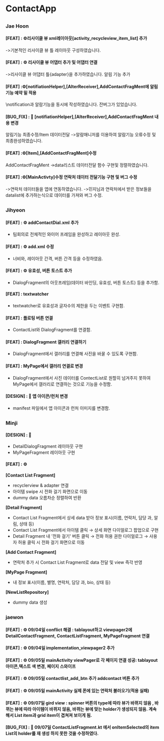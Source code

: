 # ContactApp
##
### Jae Hoon
#### [FEAT] : ⚙️리사이클 뷰 xml레이아웃[activity_recycleview_item_list] 추가
->기본적인 리사이클 뷰 틀 레이아웃 구성하였습니다.
#### [FEAT] : ⚙️ 리사이클 뷰 어댑터 추가 및 어댑터 연결
->리사이클 뷰 어댑터 틀{adapter}을 추가하였습니다.
 알림 기능 추가
#### [FEAT] :⚙️[notifiationHelper],[AlterReceiver],AddContactFragMent에 알림기능 예약 밑 적용
\notification과 알람기능을 동시에 작성하였습니다.
잔버그가 있었습니다.
#### [BUG_FIX] : 🐛 [notifiationHelper],[AlterReceiver],AddContactFragMent 내용 변경
알림기능 최종수정/Item 데이터전달 
->알람매니저를 이용하여 알람기능 오류수정 및 최종완성하였습니다.
#### [FEAT] :⚙️[Item],[AddContactFragMent]수정
AddContactFragMent ->data리스트 데이터전달 함수 구현및 정렬하였습니다.
#### [FEAT] :⚙️[MainActivty]수정 연락처 데이터 전달기능 구현 및 버그 수정
->연락처 데이터들을 앱에 연동하였습니다.
->민지님과 연락처에서 받은 정보들을 datalist에 추가하는식으로 데이터를 가져와 버그 수정.

##
### Jihyeon
  
#### [FEAT] : ⚙️ addContactDial.xml 추가
- 팀회의로 전체적인 와이어 프레임을 완성하고 레이아웃 완성.

#### [FEAT] : ⚙️ add.xml 수정
- 너비와, 레이아웃 간격, 버튼 간격 등을 수정하였음.

#### [FEAT] : ⚙️ 유효성, 버튼 토스트 추가
- DialogFragment의 아웃프레임(데이터 바인딩, 유효성, 버튼 토스트) 등을 추가함.

#### [FEAT] : textwatcher
- textwatcher로 유효성과 글자수의 제한을 두는 이벤트 구현함.

#### [FEAT] : 플로팅 버튼 연결
- ContactList와 DialogFragment를 연결함.

#### [FEAT] : DialogFragment 갤러리 연결하기
- DialogFragment에서 갤러리를 연결해 사진을 바꿀 수 있도록 구현함.

#### [FEAT] : MyPage에서 갤러리 연결로 변경
- DialogFragment에서 사진 데이터를 ContectList로 원할히 넘겨주지 못하여 MyPage에서 갤러리로 연결하는 것으로 기능을 수정함.

#### [DESIGN] : :art: 앱 아이콘/런처 변경
- manifest 파일에서 앱 아이콘과 런처 이미지를 변경함.

##
### Minji

#### [DESIGN] : 🎨
- DetailDialogFragment 레이아웃 구현
- MyPageFragment 레이아웃 구현
  
#### [FEAT] : ⚙️
**[Contact List Fragment]**
- recyclerview & adapter 연결
- 아이템 swipe 시 전화 걸기 화면으로 이동
- dummy data 오름차순 정렬하여 반환

**[Detail Fragment]**
- Contact List Fragment에서 상세 data 받아 정보 표시(이름, 연락처, 담당 과, 알림, 상태 등)
- Contact List Fragment에서 아이템 클릭 → 상세 화면 다이얼로그 팝업으로 구현
- Detail Fragment 내 '전화 걸기' 버튼 클릭 → 전화 허용 권한 다이얼로그 → 사용자 허용 클릭 시 전화 걸기 화면으로 이동

**[Add Contact Fragment]**
- 연락처 추가 시 Contact List Fragment로 data 전달 및 view 즉각 반영

**[MyPage Fragment]**
- 내 정보 표시(이름, 별명, 연락처, 담당 과, bio, 상태 등)

**[NewListRepository]**
- dummy data 생성

##
### jaewon

#### [FEAT] : ⚙️ 09/04일 conflict 해결 : tablayout하고 viewpager2에 DetailContactFragment, ContactListFragment, MyPageFragment 연결

#### [FEAT] : ⚙️ 09/04일 implementation_viewpager2 추가

#### [FEAT] : ⚙️ 09/05일 mainActivity viewPager로 각 페이지 연결 성공: tablayout 아이콘,텍스트 색 변경, 페이지 스와이프

#### [FEAT] : ⚙️ 09/05일 contactlist_add_btn 추가 addcontact 버튼 추가

#### [FEAT] : ⚙️ 09/05일 mainActivity 실제 폰에 있는 연락처 불러오기(적용 실패)

#### [FEAT] : ⚙️ 09/07일 gird view : spinner 버튼의 type에 따라 뷰가 바뀌지 않음 , 바뀌는 뷰에 따라 아이템이 바뀌지 않음, 바뀌는 뷰에 맞는 holder가 생성되지 않음. 계속해서 List item과 grid item이 겹쳐져 보이게 됨.

#### [BUG_FIX] : 🐛 09/07일 ContactListFragment.kt 에서 onItemSelected의 item List의 holder를 재 생성 하지 못한 것을 수정하였다.

